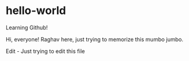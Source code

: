 # hello-world
Learning Github!

Hi, everyone!
Raghav here, just trying to memorize this mumbo jumbo.

Edit - Just trying to edit this file

